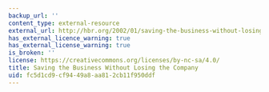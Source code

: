 ```yaml
---
backup_url: ''
content_type: external-resource
external_url: http://hbr.org/2002/01/saving-the-business-without-losing-the-company/
has_external_licence_warning: true
has_external_license_warning: true
is_broken: ''
license: https://creativecommons.org/licenses/by-nc-sa/4.0/
title: Saving the Business Without Losing the Company
uid: fc5d1cd9-cf94-49a8-aa81-2cb11f950ddf
---
```

